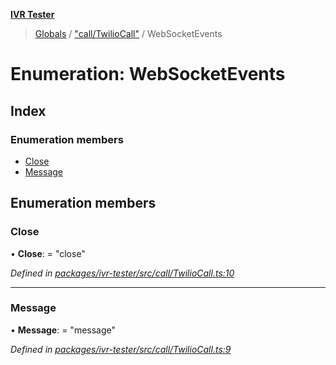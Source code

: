 **[IVR Tester](../README.md)**

> [Globals](../README.md) / ["call/TwilioCall"](../modules/_call_twiliocall_.md) / WebSocketEvents

# Enumeration: WebSocketEvents

## Index

### Enumeration members

* [Close](_call_twiliocall_.websocketevents.md#close)
* [Message](_call_twiliocall_.websocketevents.md#message)

## Enumeration members

### Close

•  **Close**:  = "close"

*Defined in [packages/ivr-tester/src/call/TwilioCall.ts:10](https://github.com/SketchingDev/ivr-tester/blob/8e79354/packages/ivr-tester/src/call/TwilioCall.ts#L10)*

___

### Message

•  **Message**:  = "message"

*Defined in [packages/ivr-tester/src/call/TwilioCall.ts:9](https://github.com/SketchingDev/ivr-tester/blob/8e79354/packages/ivr-tester/src/call/TwilioCall.ts#L9)*
